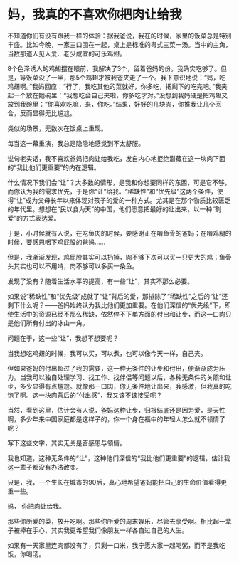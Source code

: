 # 妈，我真的不喜欢你把肉让给我

不知道你们有没有跟我一样的体验：据我爸说，我在的时候，家里的饭菜总是特别丰盛。比如今晚，一家三口围在一起，桌上是标准的粤式三菜一汤。当中的主角，当数那道人见人爱、老少咸宜的可乐鸡翅。 

8个色泽诱人的鸡翅摆在眼前，我解决了3个，留着爸妈的份。我确实吃够了。但是，等饭菜没了一半，那5个鸡翅才被我爸夹走了一个。我下意识地说：“妈，吃鸡翅啊。”我妈回应：“行了，我吃其他的菜就好，你多吃，把剩下的吃完吧。”我夹起一个放在她碗里：“我想吃会自己夹啦，你多吃才对。”没想到我妈硬是把鸡翅又放到我碗里：“你喜欢吃嘛，来，你吃。”结果，好好的几块肉，你推我让几个回合，反而显得无比尴尬。 

类似的场景，无数次在饭桌上重现。 

每当这一幕重演，我总是隐隐地感觉到不太舒服。 

说句老实话，我不喜欢爸妈把肉让给我吃，发自内心地拒绝潜藏在这一块肉下面的“我比他们更重要”的内在逻辑。 

什么情况下我们会“让”？大多数的情形，是我和你想要同样的东西，可是它不够，而你认为我的需求优先，于是你“让”给我。“稀缺性”和“优先级”这两个条件，使得“让”成为父母长年以来体现对孩子的爱的一种方式。尤其是在那个物质比较匮乏的年代里。想想在“民以食为天”的中国，他们愿意把最好的让出来，以一种“割爱”的方式表达爱。 

于是，小时候就有人说，在吃鱼肉的时候，要感谢正在啃鱼骨的爸妈；在啃鸡腿的时候，要感恩咽下鸡屁股的爸妈…… 

但是，我渐渐发现，鸡屁股其实可以扔掉，肉不够下次可以买一只更大的鸡；鱼骨头其实也可以不用啃，肉不够可以多买一条鱼。 

发现了没有？随着生活水平的提高，有一些“让”，其实不那么必要。 

如果说“稀缺性”和“优先级”成就了“让”背后的爱，那排除了“稀缺性”之后的“让”还剩下什么呢？——爸妈始终认为我比他们更加重要。在他们深信的“优先级”下，即使生活中的资源已经不那么稀缺，依然停不下单方面的付出和让步，而这一口肉只是他们所有付出的冰山一角。 

问题在于，这一些“让”，我想不想要呢？ 

当我想吃鸡翅的时候，我可以买，可以煮，也可以像今天一样，自己夹。 

但如果爸妈的付出超过了我的需要，这一种无条件的让步和付出，便渐渐成为压力。当我可以独自处理学习、找工作、找伴侣等问题以后，各种无条件的关照和让步，多少显得有点尴尬。就像那一口肉，你无条件地让出来，我感激，但我真的吃饱了啊。这一块肉背后的“付出感”，我又该不该接受呢？ 

当然，看到这里，估计会有人说，爸妈这种让步，归根结底还是因为爱，是天性啊，多少年来中国家庭都是这样子的，你一个身在福中的年轻人怎么就不领情了呢？ 

写下这些文字，其实无关是否感恩与领情。 

我也知道，这种无条件的“让”，这种他们深信的“我比他们更重要”的逻辑，估计我这一辈子都没有办法改变。 

只是，我，一个生长在城市的90后，真心地希望爸妈能把自己的生命价值看得更重一些。 

妈， 你把肉让给我。 

那些你所爱的菜，放开吃啊。那些你所爱的周末娱乐，尽管去享受啊。相比起一辈子被捧在手心，其实我更希望我们像朋友一样各自过自己的人生。 

如果有一天家里连肉都没有了，只剩一口米，我宁愿大家一起喝粥，而不是我吃饭，你喝汤。